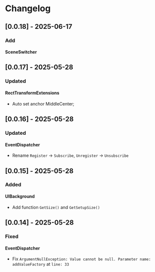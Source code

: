 # Changelog

## [0.0.18] - 2025-06-17
### Add
#### SceneSwitcher

## [0.0.17] - 2025-05-28

### Updated
#### RectTransformExtensions
- Auto set anchor MiddleCenter;

## [0.0.16] - 2025-05-28

### Updated
#### EventDispatcher
- Rename `Register` → `Subscribe`, `Unregister` → `Unsubscribe` 

## [0.0.15] - 2025-05-28

### Added
#### UIBackground
- Add function `GetSize()` and `GetSetupSize()`

## [0.0.14] - 2025-05-28

### Fixed
#### EventDispatcher
- Fix ``ArgumentNullException: Value cannot be null. Parameter name: addValueFactory`` at ``line: 33``